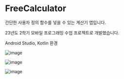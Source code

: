 # FreeCalculator

간단한 사용자 정의 함수를 넣을 수 있는 계산기 앱입니다. 

23년도 2학기 모바일 프로그래밍 수업 프로젝트로 개발했습니다.

Android Studio, Kotlin 환경


![image](https://github.com/semteul/FreeCalculator/assets/60562619/22a17763-5912-4052-b8ca-27196fdb1b55)


![image](https://github.com/semteul/FreeCalculator/assets/60562619/c7336a9e-243d-431c-b42b-6fdfd0a8aa48)


![image](https://github.com/semteul/FreeCalculator/assets/60562619/c2474b16-8d5a-48fb-a6e5-3ecd587817b3)
